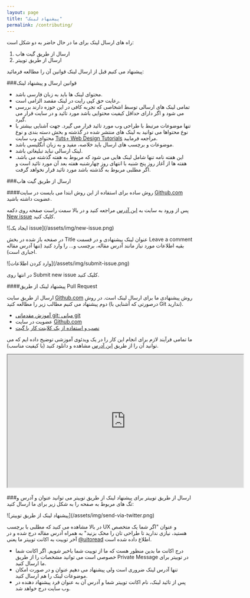 ```yaml
---
layout: page
title: "پیشنهاد لینک"
permalink: /contributing/
---
```

راه های ارسال لینک برای ما در حال حاضر به دو شکل است:

1. ارسال از طریق گیت هاب
2. ارسال از طریق توییتر

پیشنهاد می کنیم قبل از ارسال لینک قوانین آن را مطالعه فرمائید:

###قوانین ارسال و پیشنهاد لینک

- محتوای لینک ها باید به زبان فارسی باشد.
- رعایت حق کپی رایت در لینک مقصد الزامی است.
- تمامی لینک های ارسالی توسط اشخاصی که تجربه کافی در این حوزه دارند بررسی می شود و اگر دارای حداقل کیفیت محتوایی باشد مورد تائید و در سایت قرار می گیرد.
- تنها موضوعات مرتبط با طراحی وب مورد تائید قرار می گیرد. جهت آشنایی بیشتر با نوع محتواها می توانید به لینک های منتشر شده در گذشته و بخش دسته بندی و نوع محتوای وب سایت [Tuts+ Web Design Tutorials](http://webdesign.tutsplus.com/) مراجعه فرمایید.
- موضوعات و برچسب های ارسال باید خلاصه، مفید و به زبان انگلیسی باشد.
- لینک ارسالی نباید تبلیغاتی باشد.
- این هفته نامه تنها شامل لینک هایی می شود که مربوط به هفته گذشته می باشد. هفته ها از آغاز روز پنج شنبه با انتهای روز چهارشنبه هفته بعد آن مورد تائید است و اگر مطلبی مربوط به گذشته باشد مورد تائید قرار نخواهد گرفت.

###ارسال از طریق گیت هاب

####روش ساده
برای استفاده از این روش ابتدا می بایست در سایت [Github.com](http://github.com/) عضویت داشته باشید.

پس از ورود به سایت به [این آدرس](https://github.com/reyhoun/ui.toread/issues) مراجعه کنید و در بالا سمت راست صفحه روی دکمه [New issue](https://github.com/reyhoun/ui.toread/issues/new) کلیک کنید.

<p class='text-center' markdown='1'>
![ایجاد یک issue](/assets/img/new-issue.png)
</p>

در صفحه باز شده در بخش Title عنوان لینک پیشنهادی و در قسمت Leave a comment بقیه اطلاعات مورد نیاز مانند آدرس مقاله، برچسب و... را وارد کنید (تنها آدرس مقاله اجباری است).

<p class='text-center' markdown='1'>
![وارد کردن اطلاعات](/assets/img/submit-issue.png)
</p>

در انتها روی Submit new issue کلیک کنید.


####پیشنهاد لینک از طریق Pull Request

ارسال از طریق سایت [Github.com](http://github.com/) روش پیشنهادی ما برای ارسال لینک است. در روش دوم پیشنهاد می کنیم مطالب زیر را مطالعه کنید (درصورتی که آشنایی با Git ندارید).

- [آموزش مقدماتی git: مبانی git](http://kava.ir/tutorials/git/%D8%A2%D9%85%D9%88%D8%B2%D8%B4-%D9%85%D9%82%D8%AF%D9%85%D8%A7%D8%AA%DB%8C-git-%D9%85%D8%A8%D8%A7%D9%86%DB%8C-git/)
- عضویت در سایت [Github.com](http://github.com/)
- [نصب و استفاده از یک کلاینت کار با گیت](http://navid.kashani.ir/405/git-gui-clients/)

ما تمامی فرآیند لازم برای انجام این کار را در یک ویدئوی آموزشی توضیح داده ایم که می توانید آن را از طریق [این آدرس](http://toread.ir/add-link-github.mp4) مشاهده و دانلود کنید (با کیفیت مناسب).

<iframe src="http://www.aparat.com/video/video/embed/videohash/fU6Wy/vt/frame" allowFullScreen="true" webkitallowfullscreen="true" mozallowfullscreen="true" height="360" width="640" ></iframe>

###ارسال از طریق توییتر
برای پیشنهاد لینک از طریق توییتر می توانید عنوان و آدرس و تگ های مربوط به صفحه را به شکل زیر برای ما ارسال کنید:

<p class='text-center' markdown='1'>
![پیشنهاد لینک از طریق توییتر](/assets/img/send-via-twitter.png)
</p>

در بالا مشاهده می کنید که مطلبی با برچسب UX و عنوان "اگر شما یک متخصص هستید، نیازی ندارید تا طراحی تان را محک بزنید" به همراه آدرس مقاله درج شده و در آخر توییت به اکانت توییتر ما یعنی [@uitoread](https://twitter.com/uitoread) اطلاع داده شده است.

* درج اکانت ما بدین منظور هست که ما از توییت شما باخبر شویم. اگر اکانت شما خصوصی است می توانید مشخصات را از طریق Private Message در توییتر برای ما ارسال کنید.
* تنها آدرس لینک ضروری است ولی پیشنهاد می دهیم عنوان و در صورت امکان موضوعات لینک را هم ارسال کنید.
* پس از تائید لینک، نام اکانت توییتر شما و آدرس آن به عنوان فرد پیشنهاد دهنده در وب سایت درج خواهد شد.